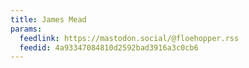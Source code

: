 ```yaml
---
title: James Mead
params:
  feedlink: https://mastodon.social/@floehopper.rss
  feedid: 4a93347084810d2592bad3916a3c0cb6
---
```

